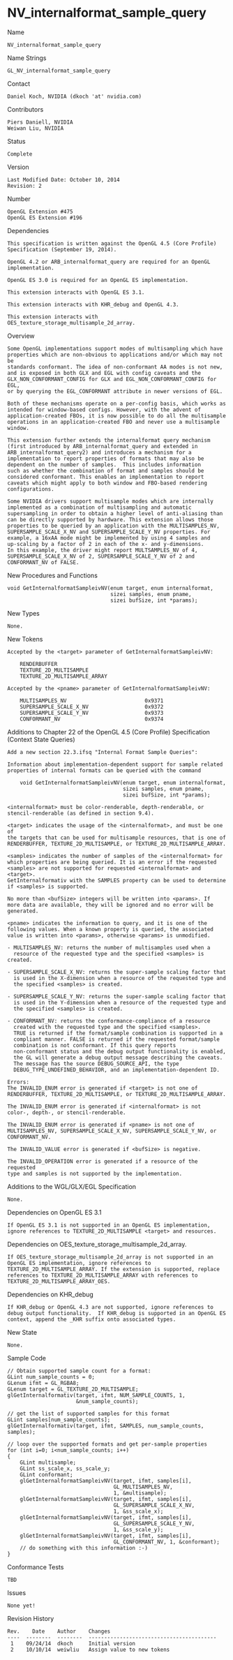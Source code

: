 # NV_internalformat_sample_query

Name

    NV_internalformat_sample_query

Name Strings

    GL_NV_internalformat_sample_query

Contact

    Daniel Koch, NVIDIA (dkoch 'at' nvidia.com)

Contributors

    Piers Daniell, NVIDIA
    Weiwan Liu, NVIDIA

Status

    Complete

Version

    Last Modified Date: October 10, 2014
    Revision: 2

Number

    OpenGL Extension #475
    OpenGL ES Extension #196

Dependencies

    This specification is written against the OpenGL 4.5 (Core Profile)
    Specification (September 19, 2014).

    OpenGL 4.2 or ARB_internalformat_query are required for an OpenGL
    implementation.

    OpenGL ES 3.0 is required for an OpenGL ES implementation.

    This extension interacts with OpenGL ES 3.1.

    This extension interacts with KHR_debug and OpenGL 4.3.

    This extension interacts with OES_texture_storage_multisample_2d_array.

Overview

    Some OpenGL implementations support modes of multisampling which have
    properties which are non-obvious to applications and/or which may not be
    standards conformant. The idea of non-conformant AA modes is not new,
    and is exposed in both GLX and EGL with config caveats and the
    GLX_NON_CONFORMANT_CONFIG for GLX and EGL_NON_CONFORMANT_CONFIG for EGL,
    or by querying the EGL_CONFORMANT attribute in newer versions of EGL.

    Both of these mechanisms operate on a per-config basis, which works as
    intended for window-based configs. However, with the advent of
    application-created FBOs, it is now possible to do all the multisample
    operations in an application-created FBO and never use a multisample
    window.

    This extension further extends the internalformat query mechanism
    (first introduced by ARB_internalformat_query and extended in
    ARB_internalformat_query2) and introduces a mechanism for a
    implementation to report properties of formats that may also be
    dependent on the number of samples.  This includes information
    such as whether the combination of format and samples should be
    considered conformant. This enables an implementation to report
    caveats which might apply to both window and FBO-based rendering
    configurations.

    Some NVIDIA drivers support multisample modes which are internally
    implemented as a combination of multisampling and automatic
    supersampling in order to obtain a higher level of anti-aliasing than
    can be directly supported by hardware. This extension allows those
    properties to be queried by an application with the MULTISAMPLES_NV,
    SUPERSAMPLE_SCALE_X_NV and SUPERSAMPLE_SCALE_Y_NV properties. For
    example, a 16xAA mode might be implemented by using 4 samples and
    up-scaling by a factor of 2 in each of the x- and y-dimensions.
    In this example, the driver might report MULTSAMPLES_NV of 4,
    SUPERSAMPLE_SCALE_X_NV of 2, SUPERSAMPLE_SCALE_Y_NV of 2 and
    CONFORMANT_NV of FALSE.


New Procedures and Functions

    void GetInternalformatSampleivNV(enum target, enum internalformat,
                                     sizei samples, enum pname,
                                     sizei bufSize, int *params);

New Types

    None.

New Tokens

    Accepted by the <target> parameter of GetInternalformatSampleivNV:

        RENDERBUFFER
        TEXTURE_2D_MULTISAMPLE
        TEXTURE_2D_MULTISAMPLE_ARRAY

    Accepted by the <pname> parameter of GetInternalformatSampleivNV:

        MULTISAMPLES_NV                         0x9371
        SUPERSAMPLE_SCALE_X_NV                  0x9372
        SUPERSAMPLE_SCALE_Y_NV                  0x9373
        CONFORMANT_NV                           0x9374


Additions to Chapter 22 of the OpenGL 4.5 (Core Profile) Specification
(Context State Queries)

    Add a new section 22.3.ifsq "Internal Format Sample Queries":

    Information about implementation-dependent support for sample related
    properties of internal formats can be queried with the command

        void GetInternalformatSampleivNV(enum target, enum internalformat,
                                         sizei samples, enum pname,
                                         sizei bufSize, int *params);

    <internalformat> must be color-renderable, depth-renderable, or
    stencil-renderable (as defined in section 9.4).

    <target> indicates the usage of the <internalformat>, and must be one of
    the targets that can be used for multisample resources, that is one of
    RENDERBUFFER, TEXTURE_2D_MULTISAMPLE, or TEXTURE_2D_MULTISAMPLE_ARRAY.

    <samples> indicates the number of samples of the <internalformat> for
    which properties are being queried. It is an error if the requested
    <samples> are not supported for requested <internalformat> and <target>.
    GetInternalformativ with the SAMPLES property can be used to determine
    if <samples> is supported.

    No more than <bufSize> integers will be written into <params>. If
    more data are available, they will be ignored and no error will be
    generated.

    <pname> indicates the information to query, and it is one of the
    following values. When a known property is queried, the associated
    value is written into <params>, otherwise <params> is unmodified.

    - MULTISAMPLES_NV: returns the number of multisamples used when a
      resource of the requested type and the specified <samples> is created.

    - SUPERSAMPLE_SCALE_X_NV: returns the super-sample scaling factor that
      is used in the X-dimension when a resource of the requested type and
      the specified <samples> is created.

    - SUPERSAMPLE_SCALE_Y_NV: returns the super-sample scaling factor that
      is used in the Y-dimension when a resource of the requested type and
      the specified <samples> is created.

    - CONFORMANT_NV: returns the conformance-compliance of a resource
      created with the requested type and the specified <samples>.
      TRUE is returned if the format/sample combination is supported in a
      compliant manner. FALSE is returned if the requested format/sample
      combination is not conformant. If this query reports
      non-conformant status and the debug output functionality is enabled,
      the GL will generate a debug output message describing the caveats.
      The message has the source DEBUG_SOURCE_API, the type
      DEBUG_TYPE_UNDEFINED_BEHAVIOR, and an implementation-dependent ID.

    Errors:
    The INVALID_ENUM error is generated if <target> is not one of
    RENDERBUFFER, TEXTURE_2D_MULTISAMPLE, or TEXTURE_2D_MULTISAMPLE_ARRAY.

    The INVALID_ENUM error is generated if <internalformat> is not
    color-, depth-, or stencil-renderable.

    The INVALID_ENUM error is generated if <pname> is not one of
    MULTISAMPLES_NV, SUPERSAMPLE_SCALE_X_NV, SUPERSAMPLE_SCALE_Y_NV, or
    CONFORMANT_NV.

    The INVALID_VALUE error is generated if <bufSize> is negative.

    The INVALID_OPERATION error is generated if a resource of the requested
    type and samples is not supported by the implementation.

Additions to the WGL/GLX/EGL Specification

    None.

Dependencies on OpenGL ES 3.1

    If OpenGL ES 3.1 is not supported in an OpenGL ES implementation,
    ignore references to TEXTURE_2D_MULTISAMPLE <target> and resources.

Dependencies on OES_texture_storage_multisample_2d_array.

    If OES_texture_storage_multisample_2d_array is not supported in an
    OpenGL ES implementation, ignore references to
    TEXTURE_2D_MULTISAMPLE_ARRAY. If the extension is supported, replace
    references to TEXTURE_2D_MULTISAMPLE_ARRAY with references to
    TEXTURE_2D_MULTISAMPLE_ARRAY_OES.

Dependencies on KHR_debug

    If KHR_debug or OpenGL 4.3 are not supported, ignore references to
    debug output functionality.  If KHR_debug is supported in an OpenGL ES
    context, append the _KHR suffix onto associated types.

New State

    None.

Sample Code

    // Obtain supported sample count for a format:
    GLint num_sample_counts = 0;
    GLenum ifmt = GL_RGBA8;
    GLenum target = GL_TEXTURE_2D_MULTISAMPLE;
    glGetInternalformativ(target, ifmt, NUM_SAMPLE_COUNTS, 1,
                          &num_sample_counts);

    // get the list of supported samples for this format
    GLint samples[num_sample_counts];
    glGetInternalformativ(target, ifmt, SAMPLES, num_sample_counts, samples);

    // loop over the supported formats and get per-sample properties
    for (int i=0; i<num_sample_counts; i++)
    {
        GLint multisample;
        GLint ss_scale_x, ss_scale_y;
        GLint conformant;
        glGetInternalformatSampleivNV(target, ifmt, samples[i],
                                      GL_MULTISAMPLES_NV,
                                      1, &multisample);
        glGetInternalformatSampleivNV(target, ifmt, samples[i],
                                      GL_SUPERSAMPLE_SCALE_X_NV,
                                      1, &ss_scale_x);
        glGetInternalformatSampleivNV(target, ifmt, samples[i],
                                      GL_SUPERSAMPLE_SCALE_Y_NV,
                                      1, &ss_scale_y);
        glGetInternalformatSampleivNV(target, ifmt, samples[i],
                                      GL_CONFORMANT_NV, 1, &conformant);
        // do something with this information :-)
    }


Conformance Tests

    TBD

Issues

    None yet!


Revision History

    Rev.    Date    Author    Changes
    ----  --------  --------  -----------------------------------------
     1    09/24/14  dkoch     Initial version
     2    10/10/14  weiwliu   Assign value to new tokens
